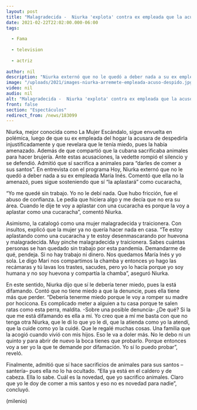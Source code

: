 ```yaml
---
layout: post
title: "Malagradecida -  Niurka 'explota' contra ex empleada que la acusó; admite que sacrifica animales"
date: 2021-02-22T22:02:00.000-06:00
tags:
  
  - Fama
  
  - television
  
  - actriz
  
author: nil
description: "Niurka externó que no le quedó a deber nada a su ex empleada María Inés. Comentó que ella no la amenazó, pues sigue sosteniendo que sí “la aplastará” como cucaracha."
image: "/uploads/2021/images-niurka-arremete-empleada-acuso-despido.jpg"
video: nil
audio: nil
alt: "Malagradecida -  Niurka 'explota' contra ex empleada que la acusó; admite que sacrifica animales"
front: false
section: "Espectáculos"
redirect_from: /news/183099
---
```


Niurka, mejor conocida como La Mujer Escándalo, sigue envuelta en polémica, luego de que su ex empleada del hogar la acusara de despedirla injustificadamente y que revelara que le tenía miedo, pues la había amenazado. Además de que compartió que la cubana sacrificaba animales para hacer brujería. Ante estas acusaciones, la vedette rompió el silencio y se defendió. Admitió que sí sacrifica a animales para “darles de comer a sus santos”. En entrevista con el programa Hoy, Niurka externó que no le quedó a deber nada a su ex empleada María Inés. Comentó que ella no la amenazó, pues sigue sosteniendo que sí “la aplastará” como cucaracha,

“Yo me quedé sin trabajo. Yo no le debí nada. Que hubo fricción, fue el abuso de confianza. Le pedía que hiciera algo y me decía que no era su área. Cuando le dije te voy a aplastar con una cucaracha es porque la voy a aplastar como una cucaracha”, comentó Niurka. 

Asimismo, la catalogó como una mujer malagradecida y traicionera. Con insultos, explicó que la mujer ya no quería hacer nada en casa.  “Te estoy aplastando como una cucaracha y te estoy desenmascarando por huevona y malagradecida. Muy pinche malagradecida y traicionera. Sabes cuántas personas se han quedado sin trabajo por esta pandemia. Demandarme de qué, pendeja. Si no hay trabajo ni dinero. Nos quedamos María Inés y yo sola. Le digo Mari nos compartimos la chamba y entonces yo hago las recámaras y tú lavas los trastes, sacudes, pero yo lo hacía porque yo soy humana y no soy huevona y compartía la chamba”, aseguró Niurka. 

En este sentido, Niurka dijo que sí le debería tener miedo, pues la está difamando. Contó que no tiene miedo a que la denuncie, pues ella tiene más que perder. “Debería tenerme miedo porque le voy a romper su madre por hocicona. Es complicado meter a alguien a tu casa porque te salen ratas como esta perra, maldita. -Sobre una posible denuncia- ¿De qué? Si la que me está difamando es ella a mí. Yo creo que a mí me basta con que no tenga otra Niurka, que le di lo que yo le di, que la atienda como yo la atendí, que la cuide como yo la cuidé. Que le regalé muchas cosas. Una familia que la acogió cuando vivió con mis hijos. Eso le va a doler más. No le debo ni un quinto y para abrir de nuevo la boca tienes que probarlo. Porque entonces voy a ser yo la que te demande por difamación. Yo sí lo puedo probar”, reveló. 

Finalmente, admitió que sí hace sacrificios de animales para sus santos –santería– pues ella no lo ha ocultado. “Ella ya está en el caldero y de cabeza. Ella lo sabe. Cuál es la novedad, que yo sacrifico animales. Claro que yo le doy de comer a mis santos y eso no es novedad para nadie”, concluyó. 

(milenio)